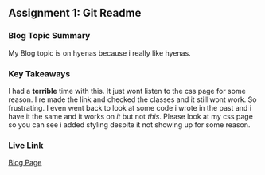 ## Assignment 1: Git Readme

### Blog Topic Summary

My Blog topic is on hyenas because i really like hyenas.

### Key Takeaways

I had a **terrible** time with this. It just wont listen to the css page for some reason. I re made the link and checked the classes and it still wont work. So frustrating. I even went back to look at some code i wrote in the past and i have it the same and it works on _it_ but not _this_. Please look at my css page so you can see i added styling despite it not showing up for some reason.

### Live Link

[Blog Page](https://{rexton787b}.github.io/New-folder/homework-2)
